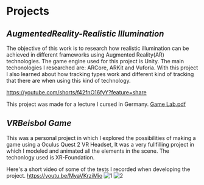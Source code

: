 # Projects

## *AugmentedReality-Realistic Illumination*

The objective of this work is to research how realistic illumination can be achieved in different frameworks using Augmented Reality(AR) technologies. The game engine used for this project is Unity. The main techonologies I researched are: ARCore, ARKit and Vuforia.  With this project I also learned about how tracking types work and different kind of tracking that there are when using this kind of technology.


https://youtube.com/shorts/f42fnO16fyY?feature=share

This project was made for a lecture I cursed in Germany.
[Game Lab.pdf](https://github.com/Domenecs/Portfolio/files/12738096/Game.Lab.pdf)

## *VRBeisbol Game*

This was a personal project in which I explored the possibilities of making a game using a Oculus Quest 2 VR Headset, It was a very fullfilling project in which I modeled and animated all the elements in the scene. The techonlogy used is XR-Foundation.

Here's a short video of some of the tests I recorded when developing the project.
https://youtu.be/MyaVKrziMio
![1](https://user-images.githubusercontent.com/78756064/202531621-0283d5af-4fef-4918-ad3c-157ee975c36d.jpeg)
![2](https://user-images.githubusercontent.com/78756064/202531656-40a2950c-4861-4c1d-91de-978d96917e6c.jpeg)

